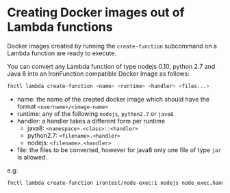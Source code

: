 # Creating Docker images out of Lambda functions
Docker images created by running the `create-function` subcommand on a Lambda function are ready to execute. 

You can convert any Lambda function of type nodejs 0.10, python 2.7 and Java 8 into an
IronFunction compatible Docker Image as follows:
```bash
fnctl lambda create-function <name> <runtime> <handler> <files...>
```

* name: the name of the created docker image which should have the format `<username>/<image-name>`
* runtime: any of the following `nodejs`, `python2.7` or `java8`
* handler: a handler takes a different form per runtime
    * java8: `<namespace>.<class>::<handler>`
    * python2.7:  `<filename>.<handler>`
    * nodejs: `<filename>.<handler>`
* file: the files to be converted, however for java8 only one file of type `jar` is allowed.

e.g:
```bash
fnctl lambda create-function irontest/node-exec:1 nodejs node_exec.handler node_exec.js
```

